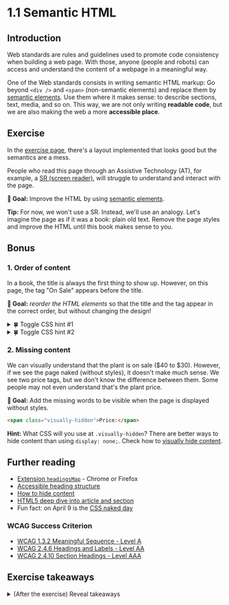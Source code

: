 # 1.1 Semantic HTML

## Introduction

Web standards are rules and guidelines used to promote code consistency when building a web page. With those, anyone (people and robots) can access and understand the content of a webpage in a meaningful way.

One of the Web standards consists in writing semantic HTML markup: Go beyond `<div />` and `<span>` (non-semantic elements) and replace them by [semantic elements](https://developer.mozilla.org/en-US/docs/Web/HTML/Element). Use them where it makes sense: to describe sections, text, media, and so on. This way, we are not only writing **readable code**, but we are also making the web a more **accessible place**.

## Exercise

In the [exercise page](../exercises/1.1.html),
there's a layout implemented that looks good but the semantics are a mess.

People who read this page through an Assistive Technology (AT), for example, a [SR (screen reader)](https://developer.mozilla.org/en-US/docs/Glossary/Screen_reader), will struggle to understand and interact with the page.

**🎯 Goal:** Improve the HTML by using [semantic elements](https://developer.mozilla.org/en-US/docs/Web/HTML/Element).

**Tip:** For now, we won't use a SR. Instead, we'll use an analogy. Let's imagine the page as if it was a book: plain old text. Remove the page styles and improve the HTML until this book makes sense to you.

## Bonus

### 1. Order of content

In a book, the title is always the first thing to show up. However, on this page, the tag "On Sale" appears before the title.

**🎯 Goal:** _reorder the HTML elements_ so that the title and the tag appear in the correct order, but without changing the design!

<details>
<summary>🍀 Toggle CSS hint #1</summary>

Perhaps some flexbox trick can help us to _reverse_ the _order_ visually.

</details>

<details>
<summary>🍀 Toggle CSS hint #2</summary>

With CSS flexbox there are 2 ways to display the tag before the title:

- in `.header`, reverse the order with [`flex-direction: column-reverse;`](https://developer.mozilla.org/en-US/docs/Web/CSS/flex-direction).
- or, in `.header-tag` move it to the top with [`order: -1;`](https://developer.mozilla.org/en-US/docs/Web/CSS/order).
</details>

### 2. Missing content

We can visually understand that the plant is on sale ($40 to $30). However, if we see the page naked (without styles), it doesn't make much sense. We see two price tags, but we don't know the difference between them. Some people may not even understand that's the plant price.

**🎯 Goal:** Add the missing words to be visible when the page is displayed without styles.

```html
<span class="visually-hidden">Price:</span>
```

**Hint:** What CSS will you use at `.visually-hidden`? There are better ways to hide content than using `display: none;`. Check how to [visually hide content](https://a11yproject.com/posts/how-to-hide-content/).

## Further reading

- [Extension `headingsMap`](https://www.learningapps.co.uk/moodle/xertetoolkits/play.php?template_id=1309#page1section3) - Chrome or Firefox
- [Accessible heading structure](https://www.a11yproject.com/posts/how-to-accessible-heading-structure/)
- [How to hide content](https://a11yproject.com/posts/how-to-hide-content/)
- [HTML5 deep dive into article and section](https://www.smashingmagazine.com/2020/01/html5-article-section/)
- Fun fact: on April 9 is the [CSS naked day](https://css-naked-day.github.io/)

### WCAG Success Criterion

- [WCAG 1.3.2 Meaningful Sequence - Level A](https://www.w3.org/TR/WCAG21/#meaningful-sequence)
- [WCAG 2.4.6 Headings and Labels - Level AA](https://www.w3.org/TR/WCAG21/#headings-and-labels)
- [WCAG 2.4.10 Section Headings - Level AAA](https://www.w3.org/TR/WCAG21/#section-headings)

## Exercise takeaways

<details>
<summary>(After the exercise) Reveal takeaways</summary>

- Be more than a _div'eloper_. HTML tags exist for a reason — to add extra meaning and functionality.
- The heading structure must prioritize the content of the page rather than the visual designs.
- Use `.sr-only` to complement the missing visual content.
- Aim to organize the DOM as a book — when necessary use CSS to tweak the visual order.
- As a designer, include the "invisible copy" in your mockups.
</details>
